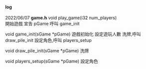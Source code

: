 #### log

2022/06/07
**game.h**
void play_game(i32 num_players)  
    開始遊戲
    宣告 pGame
    呼叫 game_init

void game_init(sGame *pGame)
    遊戲初始化
    設定遊玩人數
    洗牌,呼叫 draw_pile_init
    設定角色,呼叫 players_setup

void draw_pile_init(sGame *pGame)
    洗牌
    
void players_setup(sGame *pGame)
    設定角色